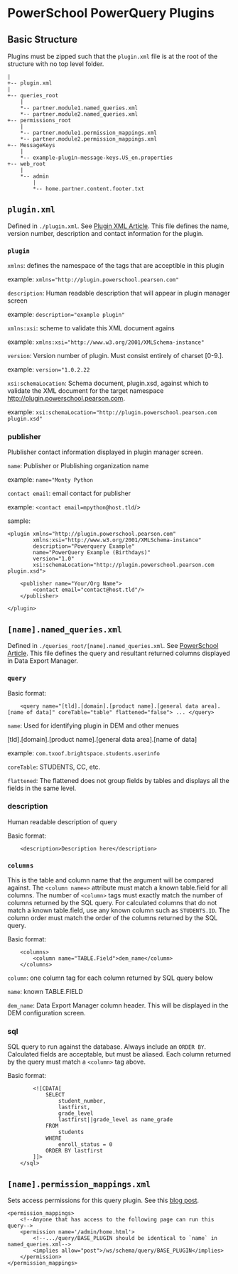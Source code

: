 # PowerSchool PowerQuery Plugins

## Basic Structure

Plugins must be zipped such that the `plugin.xml` file is at the root of the structure with no top level folder.

```
|
+-- plugin.xml
|
+-- queries_root
    |
    *-- partner.module1.named_queries.xml
    *-- partner.module2.named_queries.xml
+-- permissions_root
    |
    *-- partner.module1.permission_mappings.xml
    *-- partner.module2.permission_mappings.xml
+-- MessageKeys
    |
    *-- example-plugin-message-keys.US_en.properties
+-- web_root
    |
    *-- admin
        |
        *-- home.partner.content.footer.txt
```

## `plugin.xml`

Defined in `./plugin.xml`. See [Plugin XML Article](https://support.powerschool.com/developer/#/page/plugin-xml). This file defines the name, version number, description and contact information for the plugin.

### `plugin`

`xmlns`: defines the namespace of the tags that are acceptible in this plugin

example: `xmlns="http://plugin.powerschool.pearson.com"`

`description`: Human readable description that will appear in plugin manager screen

example: `description="example plugin"`

`xmlns:xsi`: scheme to validate this XML document agains

example: `xmlns:xsi="http://www.w3.org/2001/XMLSchema-instance"`

`version`: Version number of plugin. Must consist entirely of charset [0-9.].

example: `version="1.0.2.22`

`xsi:schemaLocation`:  Schema document, plugin.xsd, against which to validate the XML document for the target namespace http://plugin.powerschool.pearson.com.

example: `xsi:schemaLocation="http://plugin.powerschool.pearson.com plugin.xsd"`

### publisher

Plublisher contact information displayed in plugin manager screen.

`name`: Publisher or Plublishing organization name

example: `name="Monty Python`

`contact email`: email contact for publisher

example: `<contact email=mpython@host.tld`/> 

sample:
```
<plugin xmlns="http://plugin.powerschool.pearson.com"
        xmlns:xsi="http://www.w3.org/2001/XMLSchema-instance"
		description="Powerquery Example"
		name="PowerQuery Example (Birthdays)"
		version="1.0"
		xsi:schemaLocation="http://plugin.powerschool.pearson.com plugin.xsd">
		
	<publisher name="Your/Org Name">
		<contact email="contact@host.tld"/>
	</publisher>
	
</plugin>
```

## `[name].named_queries.xml`

Defined in `./queries_root/[name].named_queries.xml`. See [PowerSchool Article](https://support.powerschool.com/developer/#/page/powerqueries). This file defines the query and resultant returned columns displayed in Data Export Manager.

### `query`

Basic format:

```
    <query name="[tld].[domain].[product name].[general data area].[name of data]" coreTable="table" flattened="false"> ... </query>
```

`name`: Used for identifying plugin in DEM and other menues

[tld].[domain].[product name].[general data area].[name of data]

example: `com.txoof.brightspace.students.userinfo`

`coreTable`: STUDENTS, CC, etc.

`flattened`: The flattened does not group fields by tables and displays all the fields in the same level.

### description

Human readable description of query

Basic format:

```
    <description>Description here</description>
```

### `columns`

This is the table and column name that the argument will be compared against. The `<column name=>` attribute must match a known table.field for all columns. The number of `<column>` tags must exactly match the number of columns returned by the SQL query. For calculated columns that do not match a known table.field, use any known column such as `STUDENTS.ID`. The column order must match the order of the columns returned by the SQL query.

Basic format:

```
    <columns>
        <column name="TABLE.Field">dem_name</column>
    </columns>
```
`column`: one column tag for each column returned by SQL query below

`name`: known TABLE.FIELD

`dem_name`: Data Export Manager column header. This will be displayed in the DEM configuration screen.

### sql

SQL query to run against the database. Always include an `ORDER BY`. Calculated fields are acceptable, but must be aliased. Each column returned by the query must match a `<column>` tag above.

Basic format:

```
        <![CDATA[
            SELECT
                student_number,
                lastfirst,
                grade_level
                lastfirst||grade_level as name_grade
            FROM
                students
            WHERE
                enroll_status = 0
            ORDER BY lastfirst
        ]]>
    </sql>
```

## `[name].permission_mappings.xml`

Sets access permissions for this query plugin. See this [blog post](https://cookbrianj.wordpress.com/2017/01/23/plugin-export-with-ps-dem/).

```
<permission_mappings>
    <!--Anyone that has access to the following page can run this query-->
    <permission name='/admin/home.html'>
        <!--.../query/BASE_PLUGIN should be identical to `name` in named_queries.xml-->
        <implies allow="post">/ws/schema/query/BASE_PLUGIN</implies>
    </permission>
</permission_mappings>
```
